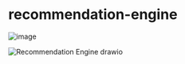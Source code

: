 # recommendation-engine

![image](https://github.com/user-attachments/assets/6ce87407-fa26-401b-a767-5b3d5c9776f1)

![Recommendation Engine drawio](https://github.com/user-attachments/assets/097e44ac-ec5d-43fb-8427-9fde5e153393)
